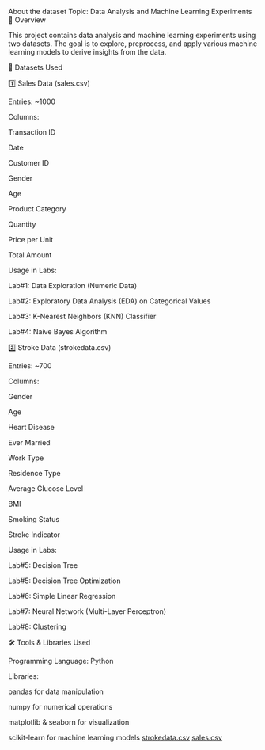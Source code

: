 About the dataset 
Topic: Data Analysis and Machine Learning Experiments
📌 Overview

This project contains data analysis and machine learning experiments using two datasets. The goal is to explore, preprocess, and apply various machine learning models to derive insights from the data.

📂 Datasets Used

1️⃣ Sales Data (sales.csv)

Entries: ~1000

Columns:

Transaction ID

Date

Customer ID

Gender

Age

Product Category

Quantity

Price per Unit

Total Amount

Usage in Labs:

Lab#1: Data Exploration (Numeric Data)

Lab#2: Exploratory Data Analysis (EDA) on Categorical Values

Lab#3: K-Nearest Neighbors (KNN) Classifier

Lab#4: Naive Bayes Algorithm

2️⃣ Stroke Data (strokedata.csv)

Entries: ~700

Columns:

Gender

Age

Heart Disease

Ever Married

Work Type

Residence Type

Average Glucose Level

BMI

Smoking Status

Stroke Indicator

Usage in Labs:

Lab#5: Decision Tree

Lab#5: Decision Tree Optimization

Lab#6: Simple Linear Regression

Lab#7: Neural Network (Multi-Layer Perceptron)

Lab#8: Clustering

🛠️ Tools & Libraries Used

Programming Language: Python

Libraries:

pandas for data manipulation

numpy for numerical operations

matplotlib & seaborn for visualization

scikit-learn for machine learning models
[strokedata.csv](https://github.com/user-attachments/files/19199202/strokedata.csv)
[sales.csv](https://github.com/user-attachments/files/19199193/sales.csv)
